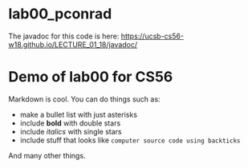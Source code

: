 # lab00_pconrad

The javadoc for this code is here: https://ucsb-cs56-w18.github.io/LECTURE_01_18/javadoc/


# Demo of lab00 for CS56

Markdown is cool. You can do things such as:
* make a bullet list with just asterisks
* include **bold** with double stars
* include *italics* with single stars
* include stuff that looks like `computer source code using backticks`

And many other things.  
